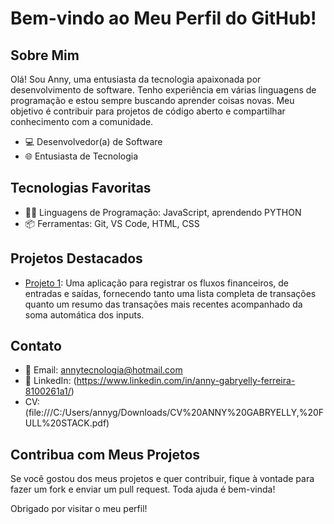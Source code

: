# Bem-vindo ao Meu Perfil do GitHub!

## Sobre Mim
Olá! Sou Anny, uma entusiasta da tecnologia apaixonada por desenvolvimento de software. Tenho experiência em várias linguagens de programação e estou sempre buscando aprender coisas novas. Meu objetivo é contribuir para projetos de código aberto e compartilhar conhecimento com a comunidade.

- 💻 Desenvolvedor(a) de Software
- 🌐 Entusiasta de Tecnologia

## Tecnologias Favoritas
- 👩‍💻 Linguagens de Programação: JavaScript, aprendendo PYTHON
- 📦 Ferramentas: Git, VS Code, HTML, CSS

## Projetos Destacados
- [Projeto 1](https://lnkd.in/d4gmZEv9): Uma aplicação para registrar os fluxos financeiros, de entradas e saídas, fornecendo tanto uma lista completa de transações quanto um resumo das transações mais recentes acompanhado da soma automática dos inputs.


## Contato
- 📧 Email: annytecnologia@hotmail.com
- 💼 LinkedIn: (https://www.linkedin.com/in/anny-gabryelly-ferreira-8100261a1/)
- CV: (file:///C:/Users/annyg/Downloads/CV%20ANNY%20GABRYELLY,%20FULL%20STACK.pdf)


## Contribua com Meus Projetos
Se você gostou dos meus projetos e quer contribuir, fique à vontade para fazer um fork e enviar um pull request. Toda ajuda é bem-vinda!

Obrigado por visitar o meu perfil!
